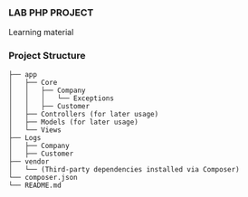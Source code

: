 ### LAB PHP PROJECT
Learning material

### Project Structure
    
    ├── app
    │   ├── Core
    │   │   ├── Company
    │   │   │   └── Exceptions
    │   │   ├── Customer
    │   ├── Controllers (for later usage)
    │   ├── Models (for later usage)
    │   └── Views
    ├── Logs
    │   ├── Company
    │   ├── Customer
    ├── vendor
    │   └── (Third-party dependencies installed via Composer)
    └── composer.json
    └── README.md

